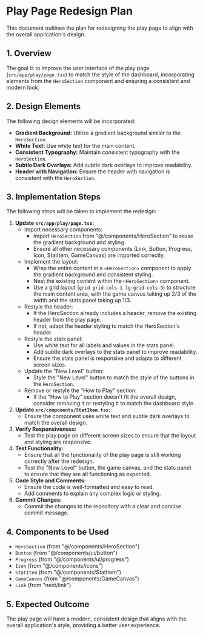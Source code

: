 # Play Page Redesign Plan

This document outlines the plan for redesigning the play page to align with the overall application's design.

## 1. Overview

The goal is to improve the user interface of the play page (`src/app/play/page.tsx`) to match the style of the dashboard, incorporating elements from the `HeroSection` component and ensuring a consistent and modern look.

## 2. Design Elements

The following design elements will be incorporated:

- **Gradient Background:** Utilize a gradient background similar to the `HeroSection`.
- **White Text:** Use white text for the main content.
- **Consistent Typography:** Maintain consistent typography with the `HeroSection`.
- **Subtle Dark Overlays:** Add subtle dark overlays to improve readability.
- **Header with Navigation:** Ensure the header with navigation is consistent with the `HeroSection`.

## 3. Implementation Steps

The following steps will be taken to implement the redesign:

1.  **Update `src/app/play/page.tsx`:**
    - Import necessary components:
      - Import `HeroSection` from "@/components/HeroSection" to reuse the gradient background and styling.
      - Ensure all other necessary components (Link, Button, Progress, Icon, StatItem, GameCanvas) are imported correctly.
    - Implement the layout:
      - Wrap the entire content in a `<HeroSection>` component to apply the gradient background and consistent styling.
      - Nest the existing content within the `<HeroSection>` component.
      - Use a grid layout (`grid grid-cols-1 lg:grid-cols-3`) to structure the main content area, with the game canvas taking up 2/3 of the width and the stats panel taking up 1/3.
    - Restyle the header:
      - If the HeroSection already includes a header, remove the existing header from the play page.
      - If not, adapt the header styling to match the HeroSection's header.
    - Restyle the stats panel:
      - Use white text for all labels and values in the stats panel.
      - Add subtle dark overlays to the stats panel to improve readability.
      - Ensure the stats panel is responsive and adapts to different screen sizes.
    - Update the "New Level" button:
      - Style the "New Level" button to match the style of the buttons in the `HeroSection`.
    - Remove or restyle the "How to Play" section:
      - If the "How to Play" section doesn't fit the overall design, consider removing it or restyling it to match the dashboard style.
2.  **Update `src/components/StatItem.tsx`:**
    - Ensure the component uses white text and subtle dark overlays to match the overall design.
3.  **Verify Responsiveness:**
    - Test the play page on different screen sizes to ensure that the layout and styling are responsive.
4.  **Test Functionality:**
    - Ensure that all the functionality of the play page is still working correctly after the redesign.
    - Test the "New Level" button, the game canvas, and the stats panel to ensure that they are all functioning as expected.
5.  **Code Style and Comments:**
    - Ensure the code is well-formatted and easy to read.
    - Add comments to explain any complex logic or styling.
6.  **Commit Changes:**
    - Commit the changes to the repository with a clear and concise commit message.

## 4. Components to be Used

- `HeroSection` (from "@/components/HeroSection")
- `Button` (from "@/components/ui/button")
- `Progress` (from "@/components/ui/progress")
- `Icon` (from "@/components/icons")
- `StatItem` (from "@/components/StatItem")
- `GameCanvas` (from "@/components/GameCanvas")
- `Link` (from "next/link")

## 5. Expected Outcome

The play page will have a modern, consistent design that aligns with the overall application's style, providing a better user experience.
